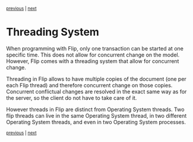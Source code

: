 <p><sup><a href="undo.md">previous</a> | <a href="document.md">next</a></sup></p>

<h1>Threading System</h1>

<p>When programming with Flip, only one transaction can be started at one specific time. This does not allow for concurrent change on the model. However, Flip comes with a threading system that allow for concurrent change.</p>

<p>Threading in Flip allows to have multiple copies of the document (one per each Flip thread) and therefore concurrent change on those copies. Concurrent conflictual changes are resolved in the exact same way as for the server, so the client do not have to take care of it.</p>

<p>However threads in Flip are distinct from Operating System threads. Two flip threads can live in the same Operating System thread, in two different Operating System threads, and even in two Operating System processes.</p>

<p><sup><a href="undo.md">previous</a> | <a href="document.md">next</a></sup></p>

